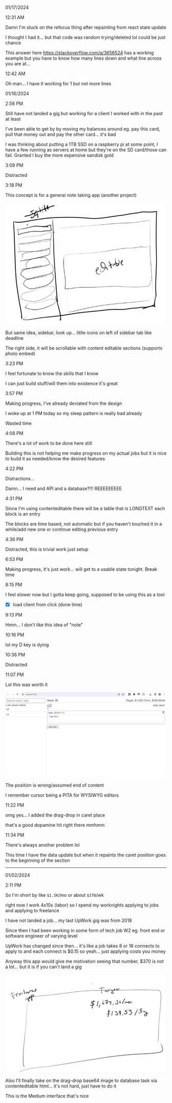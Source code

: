 01/17/2024

12:31 AM

Damn I'm stuck on the refocus thing after repainting from react state update

I thought I had it... but that code was random trying/deleted lol could be just chance

This answer here https://stackoverflow.com/a/3656524 has a working example but you have to know how many lines down and what line across you are at...

12:42 AM

Oh man... I have it working for 1 but not more lines



01/16/2024

2:56 PM

Still have not landed a gig but working for a client I worked with in the past at least

I've been able to get by by moving my balances around eg. pay this card, pull that money out and pay the other card... it's bad

I was thinking about putting a 1TB SSD on a raspberry pi at some point, I have a few running as servers at home but they're on the SD card/those can fail. Granted I buy the more expensive sandisk gold

3:09 PM

Distracted

3:18 PM

This concept is for a general note taking app (another project)

<img src="./another-concept.JPG"/>

But same idea, sidebar, look up... little icons on left of sidebar tab like deadline

The right side, it will be scrollable with content editable sections (supports photo embed)

3:23 PM

I feel fortunate to know the skills that I know

I can just build stuff/will them into existence it's great

3:57 PM

Making progress, I've already deviated from the design

I woke up at 1 PM today so my sleep pattern is really bad already

Wasted time

4:08 PM

There's a lot of work to be done here still

Building this is not helping me make progress on my actual jobs but it is nice to build it as needed/know the desired features

4:22 PM

Distractions...

Damn... I need and API and a database?!!! REEEEEEEEE

4:31 PM

Since I'm using contenteditable there will be a table that is LONGTEXT each block is an entry

The blocks are time based, not automatic but if you haven't touched it in a while/add new one or continue editing previous entry

4:36 PM

Distracted, this is trivial work just setup

6:53 PM

Making progress, it's just work... will get to a usable state tonight. Break time

8:15 PM

I feel slower now but I gotta keep going, supposed to be using this as a tool

- [x] load client from click (done time)

9:13 PM

Hmm... I don't like this idea of "note"

10:16 PM

lol my D key is dying

10:36 PM

Distracted

11:07 PM

Lol this was worth it

<img src="./drag-drop-demo.gif"/>

The position is wrong/assumed end of content

I remember cursor being a PITA for WYSIWYG editors

11:22 PM

omg yes... I added the drag-drop in caret place

that's a good dopamine hit right there mmhmm

11:34 PM

There's always another problem lol

This time I have the data update but when it repaints the caret position goes to the beginning of the section

---

01/02/2024

2:11 PM

So I'm short by like `$1.5K`/mo or about `$370`/wk

right now I work 4x10s (labor) so I spend my worknights applying to jobs and applying to freelance

I have not landed a job... my last UpWork gig was from 2018

Since then I had been working in some form of tech job W2 eg. front end or software engineer of varying level

UpWork has changed since then... it's like a job takes 8 or 16 connects to apply to and each connect is $0.15 so yeah... just applying costs you money

Anyway this app would give me motivation seeing that number, $370 is not a lot... but it is if you can't land a gig

<img src="./idea.JPG"/>

Also I'll finally take on the drag-drop base64 image to database task via contenteditable html... it's not hard, just have to do it

This is the Medium interface that's nice
